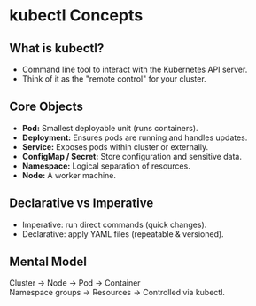 # kubectl Concepts

## What is kubectl?

- Command line tool to interact with the Kubernetes API server.
- Think of it as the "remote control" for your cluster.

## Core Objects

- **Pod:** Smallest deployable unit (runs containers).
- **Deployment:** Ensures pods are running and handles updates.
- **Service:** Exposes pods within cluster or externally.
- **ConfigMap / Secret:** Store configuration and sensitive data.
- **Namespace:** Logical separation of resources.
- **Node:** A worker machine.

## Declarative vs Imperative

- Imperative: run direct commands (quick changes).
- Declarative: apply YAML files (repeatable & versioned).

## Mental Model

Cluster → Node → Pod → Container  
Namespace groups → Resources → Controlled via kubectl.
